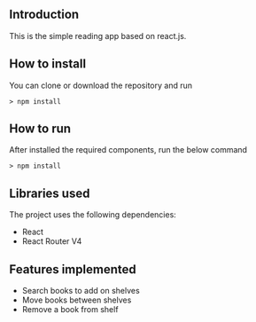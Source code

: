## Introduction

This is the simple reading app based on react.js.

## How to install
You can clone or download the repository and run 

```
> npm install

```
## How to run
After installed the required components, run the below command

```
> npm install

```
## Libraries used

The project uses the following dependencies:

* React
* React Router V4

## Features implemented

- Search books to add on shelves
- Move books between shelves
- Remove a book from shelf